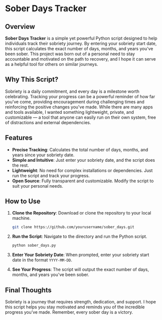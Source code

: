 # Sober Days Tracker

## Overview

**Sober Days Tracker** is a simple yet powerful Python script designed to help individuals track their sobriety journey. By entering your sobriety start date, this script calculates the exact number of days, months, and years you've been sober. This project was born out of a personal need to stay accountable and motivated on the path to recovery, and I hope it can serve as a helpful tool for others on similar journeys.

## Why This Script?

Sobriety is a daily commitment, and every day is a milestone worth celebrating. Tracking your progress can be a powerful reminder of how far you've come, providing encouragement during challenging times and reinforcing the positive changes you've made. While there are many apps and tools available, I wanted something lightweight, private, and customizable — a tool that anyone can easily run on their own system, free of distractions and external dependencies.

## Features

- **Precise Tracking**: Calculates the total number of days, months, and years since your sobriety date.
- **Simple and Intuitive**: Just enter your sobriety date, and the script does the rest.
- **Lightweight**: No need for complex installations or dependencies. Just run the script and track your progress.
- **Open Source**: Fully transparent and customizable. Modify the script to suit your personal needs.

## How to Use

1. **Clone the Repository**: Download or clone the repository to your local machine.
   ```bash
   git clone https://github.com/yourusername/sober_days.git
   ```

2. **Run the Script**: Navigate to the directory and run the Python script.
   ```bash
   python sober_days.py
   ```

3. **Enter Your Sobriety Date**: When prompted, enter your sobriety start date in the format `YYYY-MM-DD`.

4. **See Your Progress**: The script will output the exact number of days, months, and years you've been sober.


## Final Thoughts

Sobriety is a journey that requires strength, dedication, and support. I hope this script helps you stay motivated and reminds you of the incredible progress you’ve made. Remember, every sober day is a victory.
